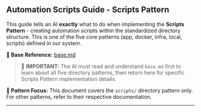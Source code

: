 ## Automation Scripts Guide - Scripts Pattern

This guide tells an AI **exactly** what to do when implementing the **Scripts Pattern** - creating automation scripts within the standardized directory structure. This is one of the five core patterns (app, docker, infra, local, scripts) defined in our system.

**📄 Base Reference:** [base.md](https://github.com/ghostmind-dev/docs/blob/main/docs/app/base.md)

> 🧠 **IMPORTANT:** The AI must read and understand `base.md` first to learn about all five directory patterns, then return here for specific Scripts Pattern implementation details.

**📍 Pattern Focus:** This document covers the `scripts/` directory pattern only. For other patterns, refer to their respective documentation.

---
